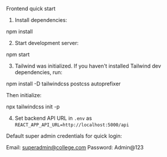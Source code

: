 Frontend quick start

1. Install dependencies:

npm install

2. Start development server:

npm start

3. Tailwind was initialized. If you haven't installed Tailwind dev dependencies, run:

npm install -D tailwindcss postcss autoprefixer

Then initialize:

npx tailwindcss init -p

4. Set backend API URL in `.env` as `REACT_APP_API_URL=http://localhost:5000/api`

Default super admin credentials for quick login:

Email: superadmin@college.com
Password: Admin@123
